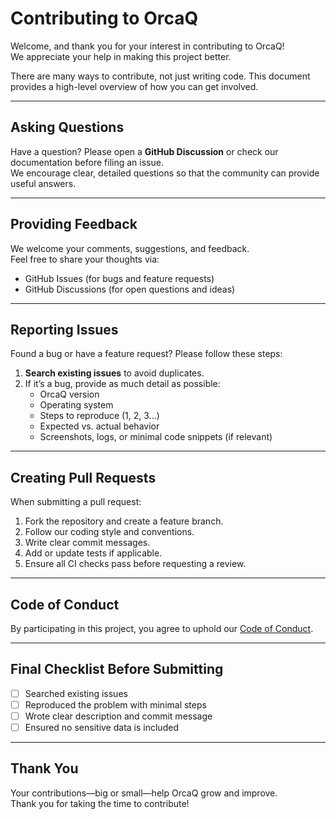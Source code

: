 # Contributing to OrcaQ

Welcome, and thank you for your interest in contributing to OrcaQ!  
We appreciate your help in making this project better.

There are many ways to contribute, not just writing code. This document provides a high-level overview of how you can get involved.

---

## Asking Questions

Have a question? Please open a **GitHub Discussion** or check our documentation before filing an issue.  
We encourage clear, detailed questions so that the community can provide useful answers.

---

## Providing Feedback

We welcome your comments, suggestions, and feedback.  
Feel free to share your thoughts via:

- GitHub Issues (for bugs and feature requests)
- GitHub Discussions (for open questions and ideas)

---

## Reporting Issues

Found a bug or have a feature request? Please follow these steps:

1. **Search existing issues** to avoid duplicates.
2. If it’s a bug, provide as much detail as possible:
   - OrcaQ version
   - Operating system
   - Steps to reproduce (1, 2, 3...)
   - Expected vs. actual behavior
   - Screenshots, logs, or minimal code snippets (if relevant)

---

## Creating Pull Requests

When submitting a pull request:

1. Fork the repository and create a feature branch.
2. Follow our coding style and conventions.
3. Write clear commit messages.
4. Add or update tests if applicable.
5. Ensure all CI checks pass before requesting a review.

---

## Code of Conduct

By participating in this project, you agree to uphold our [Code of Conduct](./CODE_OF_CONDUCT.md).

---

## Final Checklist Before Submitting

- [ ] Searched existing issues
- [ ] Reproduced the problem with minimal steps
- [ ] Wrote clear description and commit message
- [ ] Ensured no sensitive data is included

---

## Thank You

Your contributions—big or small—help OrcaQ grow and improve.  
Thank you for taking the time to contribute!
